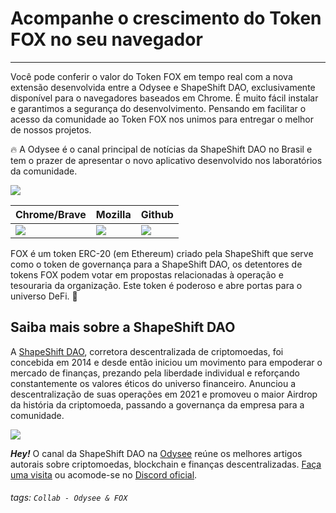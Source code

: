 # Acompanhe o crescimento do Token FOX no seu navegador
---
Você pode conferir o valor do Token FOX em tempo real com a nova extensão desenvolvida entre a Odysee e ShapeShift DAO, exclusivamente disponível para o navegadores baseados em Chrome. É muito fácil instalar e garantimos a segurança do desenvolvimento. Pensando em facilitar o acesso da comunidade ao Token FOX nos unimos para entregar o melhor de nossos projetos. 

:fire: A Odysee é o canal principal de notícias da ShapeShift DAO no Brasil e tem o prazer de apresentar o novo aplicativo desenvolvido nos laboratórios da comunidade.  

![](https://i.imgur.com/KqziP2Y.png)


| Chrome/Brave | Mozilla |Github|
| -------- |----|----|
| [![](https://i0.wp.com/www.jltutors.net/wp-content/uploads/2019/11/dowload-button-2.png?fit=800%2C265&ssl=1)](https://chrome.google.com/webstore/detail/shapeshift-fox-tokens/eollgmoiloddejjiodjnchmgbnkicljl/related)|[![](https://i0.wp.com/www.jltutors.net/wp-content/uploads/2019/11/dowload-button-2.png?fit=800%2C265&ssl=1)](https://addons.mozilla.org/en-US/firefox/addon/shapeshift-fox-tokens/)|[![](https://i.imgur.com/TWdk1lW.png)](https://github.com/VladHZC/shapeshift-fox-browser-ticker)

FOX é um token ERC-20 (em Ethereum) criado pela ShapeShift que serve como o token de governança para a ShapeShift DAO, os detentores de tokens FOX podem votar em propostas relacionadas à operação e tesouraria da organização. Este token é poderoso e abre portas para o universo DeFi. :raised_hands: 


## Saiba mais sobre a ShapeShift DAO

A [ShapeShift DAO](https://shapeshift.com), corretora descentralizada de criptomoedas, foi concebida em 2014 e desde então iniciou um movimento para empoderar o mercado de finanças, prezando pela liberdade individual e reforçando constantemente os valores éticos do universo financeiro. Anunciou a descentralização de suas operações em 2021 e promoveu o maior Airdrop da história da criptomoeda, passando a governança da empresa para a comunidade.  

![](https://i.imgur.com/ayT5Nm7.png)

***Hey!*** O canal da ShapeShift DAO na [Odysee](https://odysee.com/$/invite/@ShapeShiftDAObr:a) reúne os melhores artigos autorais sobre criptomoedas, blockchain e finanças descentralizadas. [Faça uma visita](https://odysee.com/@ShapeShiftDAObr:a) ou acomode-se no [Discord oficial](https://discord.gg/shapeshift).

###### tags: `Collab - Odysee & FOX`




